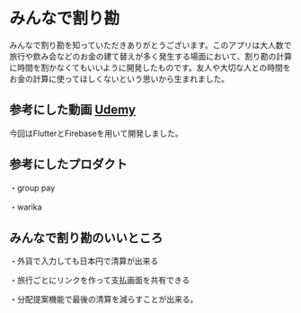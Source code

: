# みんなで割り勘
みんなで割り勘を知っていただきありがとうございます。このアプリは大人数で旅行や飲み会などのお金の建て替えが多く発生する場面において、割り勘の計算に時間を割かなくてもいいように開発したものです。友人や大切な人との時間をお金の計算に使ってほしくないという思いから生まれました。

## 参考にした動画 [Udemy](https://ibmcsr.udemy.com/course/flutter_starter/learn/lecture/32380704#overview)
今回はFlutterとFirebaseを用いて開発しました。
## 参考にしたプロダクト
・group pay

・warika
## みんなで割り勘のいいところ
・外貨で入力しても日本円で清算が出来る

・旅行ごとにリンクを作って支払画面を共有できる

・分配提案機能で最後の清算を減らすことが出来る。


